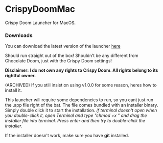 # CrispyDoomMac
Crispy Doom Launcher for MacOS.

### Downloads
You can download the latest version of the launcher [here](https://github.com/foxxgaming/CrispyDoomMac/releases/tag/2.0.0)

Should run straight out of the box! Shouldn't be any different from Chocolate Doom, just with the Crispy Doom settings!

**Disclaimer: I do not own any rights to Crispy Doom. All rights belong to its rightful owner.**





(ARCHIVED)
If you still insist on using v1.0.0 for some reason, heres how to install it. 

This launcher will require some dependencies to run, so you cant just run the .app file right of the bat. The file comes bundled with an installer binary. Simply double click it to start the installation.
*If terminal doesn't open when you double-click it, open Terminal and type "chmod +x " and drag the installer file into terminal. Press enter and then try to double-click the installer.*

If the installer doesn't work, make sure you have **git** installed.

